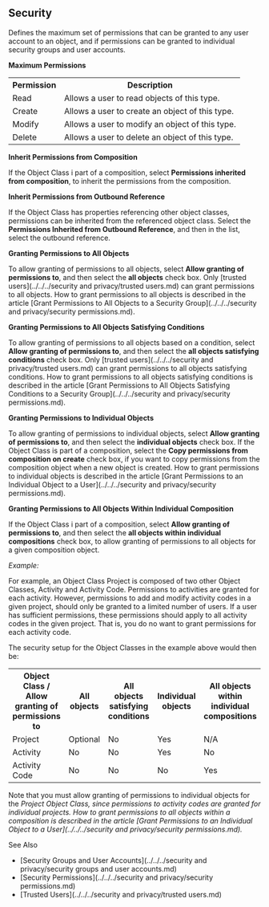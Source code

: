 ## Security

Defines the maximum set of permissions that can be granted to any user account to an object, and if permissions can be granted to individual security groups and user accounts.

**Maximum Permissions**

<table style="WIDTH: 100%">

<tbody>

<tr>

<th>Permission</th>

<th>Description</th>

</tr>

<tr>

<td>Read</td>

<td>Allows a user to read objects of this type.</td>

</tr>

<tr>

<td>Create</td>

<td>Allows a user to create an object of this type.</td>

</tr>

<tr>

<td>Modify</td>

<td>Allows a user to modify an object of this type.</td>

</tr>

<tr>

<td>Delete</td>

<td>Allows a user to delete an object of this type.</td>

</tr>

</tbody>

</table>

**Inherit Permissions from Composition**

If the Object Class i part of a composition, select **Permissions inherited from composition**, to inherit the permissions from the composition.

**Inherit Permissions from Outbound Reference**

If the Object Class has properties referencing other object classes, permissions can be inherited from the referenced object class. Select the **Permissions Inherited from Outbound Reference**, and then in the list, select the outbound reference.

**Granting Permissions to All Objects**

To allow granting of permissions to all objects, select **Allow granting of permissions to**, and then select the **all objects** check box. Only [trusted users](../../../security and privacy/trusted users.md) can grant permissions to all objects. How to grant permissions to all objects is described in the article [Grant Permissions to All Objects to a Security Group](../../../security and privacy/security permissions.md).

**Granting Permissions to All Objects Satisfying Conditions**

To allow granting of permissions to all objects based on a condition, select **Allow granting of permissions to**, and then select the **all objects satisfying conditions** check box. Only [trusted users](../../../security and privacy/trusted users.md) can grant permissions to all objects satisfying conditions. How to grant permissions to all objects satisfying conditions is described in the article [Grant Permissions to All Objects Satisfying Conditions to a Security Group](../../../security and privacy/security permissions.md).

**Granting Permissions to Individual Objects**

To allow granting of permissions to individual objects, select **Allow granting of permissions to**, and then select the **individual objects** check box. If the Object Class is part of a composition, select the **Copy permissions from composition on create** check box, if you want to copy permissions from the composition object when a new object is created. How to grant permissions to individual objects is described in the article [Grant Permissions to an Individual Object to a User](../../../security and privacy/security permissions.md).

**Granting Permissions to All Objects Within Individual Composition**

If the Object Class i part of a composition, select **Allow granting of permissions to**, and then select the **all objects within individual compositions** check box, to allow granting of permissions to all objects for a given composition object.

<span style="FONT-STYLE: italic">Example:

For example, an Object Class Project is composed of two other Object Classes, Activity and Activity Code. Permissions to activities are granted for each activity. However, permissions to add and modify activity codes in a given project, should only be granted to a limited number of users. If a user has sufficient permissions, these permissions should apply to all activity codes in the given project. That is, you do no want to grant permissions for each activity code.

The security setup for the Object Classes in the example above would then be:

<table style="WIDTH: 100%">

<tbody>

<tr>

<th>Object Class / Allow granting of permissions to</th>

<th>All objects</th>

<th>All objects satisfying conditions</th>

<th>Individual objects</th>

<th>

All objects within individual compositions

</th>

</tr>

<tr>

<td>Project</td>

<td>Optional</td>

<td>No</td>

<td>Yes</td>

<td>N/A</td>

</tr>

<tr>

<td>Activity</td>

<td>No</td>

<td>No</td>

<td>Yes</td>

<td>No</td>

</tr>

<tr>

<td>Activity Code</td>

<td>No</td>

<td>No</td>

<td>No</td>

<td>Yes</td>

</tr>

</tbody>

</table>

Note that you must allow granting of permissions to individual objects for the <span style="FONT-STYLE: italic">Project Object Class, since permissions to <span style="FONT-STYLE: italic">activity codes are granted for individual <span style="FONT-STYLE: italic">projects. How to grant permissions to all objects within a composition is described in the article [Grant Permissions to an Individual Object to a User](../../../security and privacy/security permissions.md).

See Also

*   [Security Groups and User Accounts](../../../security and privacy/security groups and user accounts.md)
*   [Security Permissions](../../../security and privacy/security permissions.md)
*   [Trusted Users](../../../security and privacy/trusted users.md)